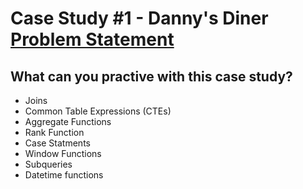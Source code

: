 # Case Study #1 - Danny's Diner [Problem Statement](http://www.8weeksqlchallenge.com/case-study-1/)

## What can you practive with this case study?

- Joins
- Common Table Expressions (CTEs)
- Aggregate Functions
- Rank Function
- Case Statments
- Window Functions
- Subqueries
- Datetime functions
